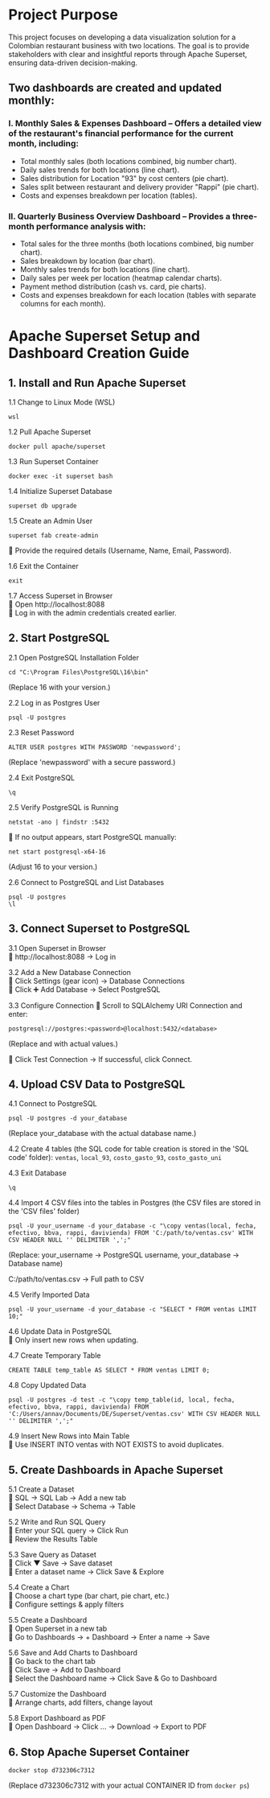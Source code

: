 # Project Purpose
This project focuses on developing a data visualization solution for a Colombian restaurant business with two locations. The goal is to provide stakeholders with clear and insightful reports through Apache Superset, ensuring data-driven decision-making.

##  Two dashboards are created and updated monthly:

### I. Monthly Sales & Expenses Dashboard – Offers a detailed view of the restaurant's financial performance for the current month, including:

- Total monthly sales (both locations combined, big number chart).
- Daily sales trends for both locations (line chart).
- Sales distribution for Location "93" by cost centers (pie chart).
- Sales split between restaurant and delivery provider "Rappi" (pie chart).
- Costs and expenses breakdown per location (tables).

### II. Quarterly Business Overview Dashboard – Provides a three-month performance analysis with:

- Total sales for the three months (both locations combined, big number chart).
- Sales breakdown by location (bar chart).
- Monthly sales trends for both locations (line chart).
- Daily sales per week per location (heatmap calendar charts).
- Payment method distribution (cash vs. card, pie charts).
- Costs and expenses breakdown for each location (tables with separate columns for each month).



# Apache Superset Setup and Dashboard Creation Guide
## 1. Install and Run Apache Superset
1.1 Change to Linux Mode (WSL)
```
wsl
```
1.2 Pull Apache Superset
```
docker pull apache/superset
```
1.3 Run Superset Container
```
docker exec -it superset bash
```
1.4 Initialize Superset Database
```
superset db upgrade
```
1.5 Create an Admin User
```
superset fab create-admin
```
🔹 Provide the required details (Username, Name, Email, Password).

1.6 Exit the Container
```
exit
```
1.7 Access Superset in Browser <br>
🔹 Open http://localhost:8088 <br>
🔹 Log in with the admin credentials created earlier.

## 2. Start PostgreSQL
2.1 Open PostgreSQL Installation Folder
```
cd "C:\Program Files\PostgreSQL\16\bin"
```
(Replace 16 with your version.)

2.2 Log in as Postgres User
```
psql -U postgres
```
2.3 Reset Password
```
ALTER USER postgres WITH PASSWORD 'newpassword';
```
(Replace 'newpassword' with a secure password.)

2.4 Exit PostgreSQL
```
\q
```
2.5 Verify PostgreSQL is Running
```
netstat -ano | findstr :5432
```
🔹 If no output appears, start PostgreSQL manually:

```
net start postgresql-x64-16
```
(Adjust 16 to your version.)

2.6 Connect to PostgreSQL and List Databases
```
psql -U postgres
\l
```
## 3. Connect Superset to PostgreSQL
3.1 Open Superset in Browser <br>
🔹 http://localhost:8088 → Log in

3.2 Add a New Database Connection <br>
🔹 Click Settings (gear icon) → Database Connections <br>
🔹 Click ➕ Add Database → Select PostgreSQL

3.3 Configure Connection
🔹 Scroll to SQLAlchemy URI Connection and enter:
```
postgresql://postgres:<password>@localhost:5432/<database>
```
(Replace <password> and <database> with actual values.) <br>

🔹 Click Test Connection → If successful, click Connect.

## 4. Upload CSV Data to PostgreSQL
4.1 Connect to PostgreSQL
```
psql -U postgres -d your_database
```
(Replace your_database with the actual database name.)

4.2 Create 4 tables (the SQL code for table creation is stored in the 'SQL code' folder): `ventas`, `local_93`, `costo_gasto_93`, `costo_gasto_uni`

4.3 Exit Database
```
\q
```
4.4 Import 4 CSV files into the tables in Postgres (the CSV files are stored in the 'CSV files' folder)
```
psql -U your_username -d your_database -c "\copy ventas(local, fecha, efectivo, bbva, rappi, davivienda) FROM 'C:/path/to/ventas.csv' WITH CSV HEADER NULL '' DELIMITER ',';"
```
(Replace: your_username → PostgreSQL username, your_database → Database name)

C:/path/to/ventas.csv → Full path to CSV

4.5 Verify Imported Data
```
psql -U your_username -d your_database -c "SELECT * FROM ventas LIMIT 10;"
```
4.6 Update Data in PostgreSQL <br>
🔹 Only insert new rows when updating.

4.7 Create Temporary Table
```
CREATE TABLE temp_table AS SELECT * FROM ventas LIMIT 0;
```
4.8 Copy Updated Data
```
psql -U postgres -d test -c "\copy temp_table(id, local, fecha, efectivo, bbva, rappi, davivienda) FROM 'C:/Users/annav/Documents/DE/Superset/ventas.csv' WITH CSV HEADER NULL '' DELIMITER ',';"
```
4.9 Insert New Rows into Main Table <br>
🔹 Use INSERT INTO ventas with NOT EXISTS to avoid duplicates.

## 5. Create Dashboards in Apache Superset
5.1 Create a Dataset <br>
🔹 SQL → SQL Lab → Add a new tab <br>
🔹 Select Database → Schema → Table

5.2 Write and Run SQL Query <br>
🔹 Enter your SQL query → Click Run <br>
🔹 Review the Results Table

5.3 Save Query as Dataset <br>
🔹 Click ▼ Save → Save dataset <br>
🔹 Enter a dataset name → Click Save & Explore

5.4 Create a Chart <br>
🔹 Choose a chart type (bar chart, pie chart, etc.) <br>
🔹 Configure settings & apply filters

5.5 Create a Dashboard <br>
🔹 Open Superset in a new tab <br>
🔹 Go to Dashboards → + Dashboard → Enter a name → Save

5.6 Save and Add Charts to Dashboard <br>
🔹 Go back to the chart tab <br>
🔹 Click Save → Add to Dashboard <br>
🔹 Select the Dashboard name → Click Save & Go to Dashboard

5.7 Customize the Dashboard <br>
🔹 Arrange charts, add filters, change layout

5.8 Export Dashboard as PDF <br>
🔹 Open Dashboard → Click ... → Download → Export to PDF

## 6. Stop Apache Superset Container
```
docker stop d732306c7312
```
(Replace d732306c7312 with your actual CONTAINER ID from `docker ps`)
